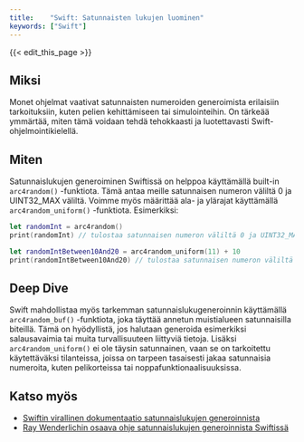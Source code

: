 ```yaml
---
title:    "Swift: Satunnaisten lukujen luominen"
keywords: ["Swift"]
---
```


{{< edit_this_page >}}

## Miksi
Monet ohjelmat vaativat satunnaisten numeroiden generoimista erilaisiin tarkoituksiin, kuten pelien kehittämiseen tai simulointeihin. On tärkeää ymmärtää, miten tämä voidaan tehdä tehokkaasti ja luotettavasti Swift-ohjelmointikielellä.

## Miten
Satunnaislukujen generoiminen Swiftissä on helppoa käyttämällä built-in `arc4random()` -funktiota. Tämä antaa meille satunnaisen numeron väliltä 0 ja UINT32_MAX väliltä. Voimme myös määrittää ala- ja ylärajat käyttämällä `arc4random_uniform()` -funktiota. Esimerkiksi:

```Swift
let randomInt = arc4random()
print(randomInt) // tulostaa satunnaisen numeron väliltä 0 ja UINT32_MAX välillä

let randomIntBetween10And20 = arc4random_uniform(11) + 10
print(randomIntBetween10And20) // tulostaa satunnaisen numeron väliltä 10 ja 20 välillä
```

## Deep Dive
Swift mahdollistaa myös tarkemman satunnaislukugeneroinnin käyttämällä `arc4random_buf()` -funktiota, joka täyttää annetun muistialueen satunnaisilla biteillä. Tämä on hyödyllistä, jos halutaan generoida esimerkiksi salausavaimia tai muita turvallisuuteen liittyviä tietoja. Lisäksi `arc4random_uniform()` ei ole täysin satunnainen, vaan se on tarkoitettu käytettäväksi tilanteissa, joissa on tarpeen tasaisesti jakaa satunnaisia numeroita, kuten pelikorteissa tai noppafunktionaalisuuksissa.

## Katso myös
- [Swiftin virallinen dokumentaatio satunnaislukujen generoinnista](https://developer.apple.com/documentation/swift/1524096-arc4random)
- [Ray Wenderlichin osaava ohje satunnaislukujen generoinnista Swiftissä](https://www.raywenderlich.com/100368/random-numbers-in-swift)